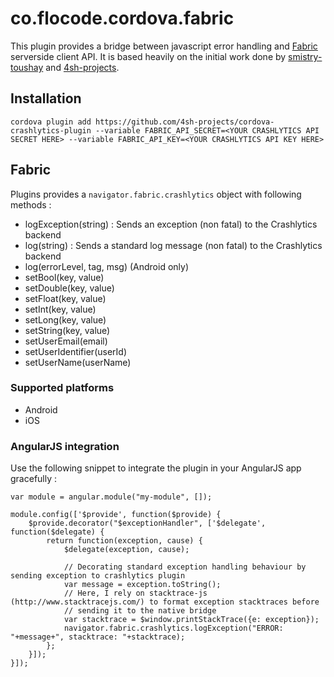 # co.flocode.cordova.fabric

This plugin provides a bridge between javascript error handling and [Fabric](https://www.crashlytics.com/) serverside
client API. It is based heavily on the initial work done by [smistry-toushay](https://github.com/smistry-toushay/cordova-crashlytics-plugin) and [4sh-projects](https://github.com/4sh-projects/cordova-crashlytics-plugin).

## Installation

    cordova plugin add https://github.com/4sh-projects/cordova-crashlytics-plugin --variable FABRIC_API_SECRET=<YOUR CRASHLYTICS API SECRET HERE> --variable FABRIC_API_KEY=<YOUR CRASHLYTICS API KEY HERE>


## Fabric

Plugins provides a `navigator.fabric.crashlytics` object with following methods :
- logException(string) : Sends an exception (non fatal) to the Crashlytics backend
- log(string) : Sends a standard log message (non fatal) to the Crashlytics backend
- log(errorLevel, tag, msg) (Android only)
- setBool(key, value)
- setDouble(key, value)
- setFloat(key, value)
- setInt(key, value)
- setLong(key, value)
- setString(key, value)
- setUserEmail(email)
- setUserIdentifier(userId)
- setUserName(userName)


### Supported platforms

- Android
- iOS

### AngularJS integration

Use the following snippet to integrate the plugin in your AngularJS app gracefully :

    var module = angular.module("my-module", []);

    module.config(['$provide', function($provide) {
        $provide.decorator("$exceptionHandler", ['$delegate', function($delegate) {
            return function(exception, cause) {
                $delegate(exception, cause);

                // Decorating standard exception handling behaviour by sending exception to crashlytics plugin
                var message = exception.toString();
                // Here, I rely on stacktrace-js (http://www.stacktracejs.com/) to format exception stacktraces before
                // sending it to the native bridge
                var stacktrace = $window.printStackTrace({e: exception});
                navigator.fabric.crashlytics.logException("ERROR: "+message+", stacktrace: "+stacktrace);
            };
        }]);
    }]);
